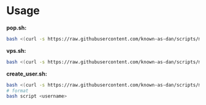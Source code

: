 # Usage
**pop.sh:**
```bash
bash <(curl -s https://raw.githubusercontent.com/known-as-dan/scripts/master/setup/pop.sh)
```
**vps.sh:**
```bash
bash <(curl -s https://raw.githubusercontent.com/known-as-dan/scripts/master/setup/vps.sh)
```
**create_user.sh:**
```bash
bash <(curl -s https://raw.githubusercontent.com/known-as-dan/scripts/master/setup/create_user.sh)
# format
bash script <username>
```
